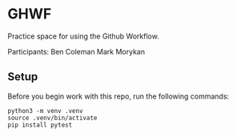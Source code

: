 
# GHWF

Practice space for using the Github Workflow.

Participants:
Ben Coleman
Mark Morykan


## Setup

Before you begin work with this repo, run the following commands:

```
python3 -m venv .venv
source .venv/bin/activate
pip install pytest
```
